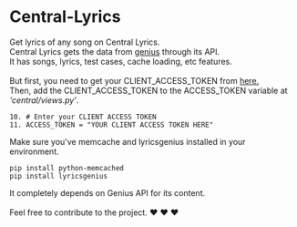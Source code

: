 # Central-Lyrics
Get lyrics of any song on Central Lyrics.<br />
Central Lyrics gets the data from <a href="https://genius.com/">genius</a> through its API. <br />
It has songs, lyrics, test cases, cache loading, etc features.<br /> <br />
But first, you need to get your CLIENT_ACCESS_TOKEN from <a href="https://genius.com/api-clients">here.</a><br />
Then, add the CLIENT_ACCESS_TOKEN to the ACCESS_TOKEN variable at <i>'central/views.py'</i>.
```
10. # Enter your CLIENT ACCESS TOKEN
11. ACCESS_TOKEN = "YOUR CLIENT ACCESS TOKEN HERE"
```
Make sure you've memcache and lyricsgenius installed in your environment.
```
pip install python-memcached
pip install lyricsgenius
```
It completely depends on Genius API for its content. <br /><br />
Feel free to contribute to the project.
&hearts; &hearts; &hearts;
